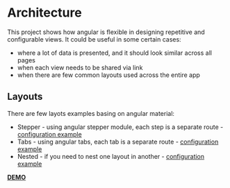 # Architecture

This project shows how angular is flexible in designing repetitive and configurable views. It could be useful in some
certain cases:

- where a lot of data is presented, and it should look similar across all pages
- when each view needs to be shared via link
- when there are few common layouts used across the entire app

## Layouts

There are few layots examples basing on angular material:

- Stepper - using angular stepper module, each step is a separate
  route - [configuration example](https://github.com/akkonrad/ng-router-architecture/blob/master/src/app/content/stepper/stepper-routing.module.ts)
- Tabs - using angular tabs, each tab is a separate
  route - [configuration example](https://github.com/akkonrad/ng-router-architecture/blob/master/src/app/content/tabs/tabs-routing.module.ts)
- Nested - if you need to nest one layout in
  another - [configuration example](https://github.com/akkonrad/ng-router-architecture/blob/master/src/app/content/nested/nested-routing.module.ts)

[**DEMO**](https://architecture-akkonrad.vercel.app)
